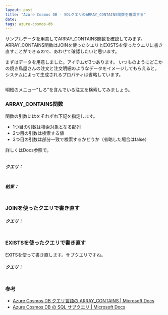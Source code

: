 ```yaml
---
layout: post
title: "Azure Cosmos DB - SQLクエリのARRAY_CONTAINS関数を確認する"
date: 
tags: azure-cosmos-db
---
```


サンプルデータを用意してARRAY_CONTAINS関数を確認してみます。
ARRAY_CONTAINS関数はJOINを使ったクエリとEXISTSを使ったクエリに書き直すことができるので、あわせて確認したいと思います。

まずはデータを用意しました。アイテムが3つあります。
いつものようにどこかの焼き鳥屋さんの注文と注文明細のようなデータをイメージしてもらえると。
システムによって生成されるプロパティは省略しています。
```json

```

明細のメニュー"しろ"を含んでいる注文を検索してみましょう。


### ARRAY_CONTAINS関数

関数の引数にはをそれずれ下記を指定します。
- 1つ目の引数は検索対象となる配列
- 2つ目の引数は検索する値
- 3つ目の引数は部分一致で検索するかどうか（省略した場合はfalse）

詳しくはDocs参照で。

```
```



##### クエリ：
```sql
```

##### 結果：
```
```


### JOINを使ったクエリで書き直す

##### クエリ：
```sql
```

### EXISTSを使ったクエリで書き直す

EXITSを使って書き直します。サブクエリですね。

##### クエリ：
```sql
```


### 参考

- [Azure Cosmos DB クエリ言語の ARRAY_CONTAINS &#124; Microsoft Docs](https://docs.microsoft.com/ja-jp/azure/cosmos-db/sql/sql-query-array-contains)
- [Azure Cosmos DB の SQL サブクエリ &#124; Microsoft Docs](https://docs.microsoft.com/ja-jp/azure/cosmos-db/sql/sql-query-subquery#example-rewriting-array_contains-and-join-as-exists)


